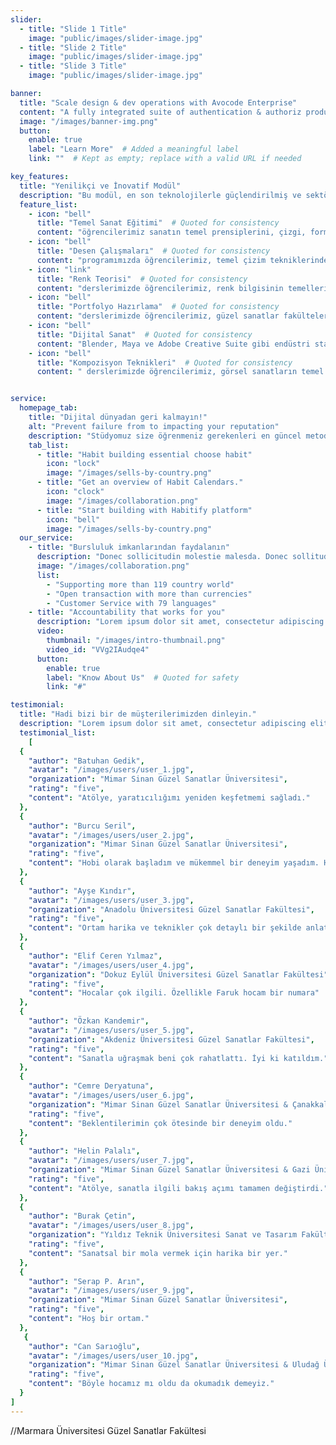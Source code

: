 ```yaml
---
slider:
  - title: "Slide 1 Title"
    image: "public/images/slider-image.jpg"
  - title: "Slide 2 Title"
    image: "public/images/slider-image.jpg"
  - title: "Slide 3 Title"
    image: "public/images/slider-image.jpg"

banner:
  title: "Scale design & dev operations with Avocode Enterprise"
  content: "A fully integrated suite of authentication & authoriz products, Stytch’s platform removes the headache of."
  image: "/images/banner-img.png"
  button:
    enable: true
    label: "Learn More"  # Added a meaningful label
    link: ""  # Kept as empty; replace with a valid URL if needed

key_features:
  title: "Yenilikçi ve İnovatif Modül"
  description: "Bu modül, en son teknolojilerle güçlendirilmiş ve sektördeki en iyi uygulamaları içermektedir."
  feature_list:
    - icon: "bell"
      title: "Temel Sanat Eğitimi"  # Quoted for consistency
      content: "öğrencilerimiz sanatın temel prensiplerini, çizgi, form, perspektif ve kompozisyon gibi teknik becerileri öğreniyor. Profesyonel eğitmenlerimiz eşliğinde, öğrencilerimiz sanatsal ifade yeteneklerini geliştirirken, görsel algı ve yaratıcı düşünme becerilerini de güçlendiriyor."
    - icon: "bell"
      title: "Desen Çalışmaları"  # Quoted for consistency
      content: "programımızda öğrencilerimiz, temel çizim tekniklerinden ileri seviye desen çalışmalarına kadar kapsamlı bir eğitim alıyor. Karakalem, füzen ve farklı çizim malzemeleriyle insan anatomisi, natürmort, peyzaj ve mimari çizimler üzerinde çalışarak teknik becerilerini geliştiriyor. Eğitmenlerimiz eşliğinde gerçekleştirilen bu çalışmalar, öğrencilerimizin gözlem yeteneklerini güçlendirirken, ışık-gölge, perspektif ve proporsiyon gibi temel sanatsal prensipleri uygulamalı olarak öğrenmelerini sağlıyor."
    - icon: "link"
      title: "Renk Teorisi"  # Quoted for consistency
      content: "derslerimizde öğrencilerimiz, renk bilgisinin temellerini ve renklerin sanatsal ifadedeki rolünü keşfediyor. Renk çemberi, renk armonisi, sıcak-soğuk renkler ve renk psikolojisi gibi konuları detaylı olarak ele alıyoruz. Öğrencilerimiz, farklı boya teknikleriyle renk karışımlarını deneyimlerken, ışık ve renk ilişkisini, renk kontrastlarını ve renk kompozisyonlarını uygulamalı olarak öğreniyor."
    - icon: "bell"
      title: "Portfolyo Hazırlama"  # Quoted for consistency
      content: "derslerimizde öğrencilerimiz, güzel sanatlar fakültelerine giriş için gerekli olan portfolyolarını profesyonel bir şekilde hazırlamayı öğreniyor. Eğitmenlerimiz eşliğinde, her öğrencinin bireysel tarzını ve güçlü yönlerini yansıtan özgün portfolyolar oluşturuyoruz ve kazanmalarının oranını arttırıyoruz."
    - icon: "bell"
      title: "Dijital Sanat"  # Quoted for consistency
      content: "Blender, Maya ve Adobe Creative Suite gibi endüstri standardı yazılımları kullanarak, öğrencilerimiz 2D ve 3D dijital sanat üretimi konusunda kapsamlı bir eğitim alıyor. Endüstri standardı 3D modelleme yazılımlarıyla üç boyutlu tasarım tekniklerini öğreniyorlar. "
    - icon: "bell"
      title: "Kompozisyon Teknikleri"  # Quoted for consistency
      content: " derslerimizde öğrencilerimiz, görsel sanatların temel yapı taşlarını öğreniyor. Altın oran, denge, ritim, vurgu ve bütünlük gibi kompozisyon ilkelerini hem teorik hem de uygulamalı olarak ele alıyoruz. Öğrencilerimiz, farklı sanat akımlarından örneklerle kompozisyon tekniklerini analiz ediyor, kendi özgün eserlerinde bu prensipleri uygulama fırsatı buluyor."


service:
  homepage_tab:
    title: "Dijital dünyadan geri kalmayın!"
    alt: "Prevent failure from to impacting your reputation"
    description: "Stüdyomuz size öğrenmeniz gerekenleri en güncel metodlarla uzman kadrosuyla birlikte aktarır."
    tab_list:
      - title: "Habit building essential choose habit"
        icon: "lock"
        image: "/images/sells-by-country.png"
      - title: "Get an overview of Habit Calendars."
        icon: "clock"
        image: "/images/collaboration.png"
      - title: "Start building with Habitify platform"
        icon: "bell"
        image: "/images/sells-by-country.png"
  our_service:
    - title: "Bursluluk imkanlarından faydalanın"
      description: "Donec sollicitudin molestie malesda. Donec sollitudin molestie malesuada. Mauris pellentesque nec, egestas non nisi. Cras ultricies ligula sed"  # Fixed typo
      image: "/images/collaboration.png"
      list:
        - "Supporting more than 119 country world"
        - "Open transaction with more than currencies"
        - "Customer Service with 79 languages"
    - title: "Accountability that works for you"
      description: "Lorem ipsum dolor sit amet, consectetur adipiscing elit. Morbi egestas Werat viverra id et aliquet. vulputate egestas sollicitudin."
      video:
        thumbnail: "/images/intro-thumbnail.png"
        video_id: "VVg2IAudqe4"
      button:
        enable: true
        label: "Know About Us"  # Quoted for safety
        link: "#"

testimonial:
  title: "Hadi bizi bir de müşterilerimizden dinleyin."
  description: "Lorem ipsum dolor sit amet, consectetur adipiscing elit. Morbi egestas Werat viverra id et aliquet. vulputate egestas sollicitudin."
  testimonial_list:
    [
  {
    "author": "Batuhan Gedik",
    "avatar": "/images/users/user_1.jpg",
    "organization": "Mimar Sinan Güzel Sanatlar Üniversitesi",
    "rating": "five",
    "content": "Atölye, yaratıcılığımı yeniden keşfetmemi sağladı."
  },
  {
    "author": "Burcu Seril",
    "avatar": "/images/users/user_2.jpg",
    "organization": "Mimar Sinan Güzel Sanatlar Üniversitesi",
    "rating": "five",
    "content": "Hobi olarak başladım ve mükemmel bir deneyim yaşadım. Herkese tavsiye ederim."
  },
  {
    "author": "Ayşe Kındır",
    "avatar": "/images/users/user_3.jpg",
    "organization": "Anadolu Üniversitesi Güzel Sanatlar Fakültesi",
    "rating": "five",
    "content": "Ortam harika ve teknikler çok detaylı bir şekilde anlatıldı. Çok memnun kaldım."
  },
  {
    "author": "Elif Ceren Yılmaz",
    "avatar": "/images/users/user_4.jpg",
    "organization": "Dokuz Eylül Üniversitesi Güzel Sanatlar Fakültesi",
    "rating": "five",
    "content": "Hocalar çok ilgili. Özellikle Faruk hocam bir numara"
  },
  {
    "author": "Özkan Kandemir",
    "avatar": "/images/users/user_5.jpg",
    "organization": "Akdeniz Üniversitesi Güzel Sanatlar Fakültesi",
    "rating": "five",
    "content": "Sanatla uğraşmak beni çok rahatlattı. İyi ki katıldım."
  },
  {
    "author": "Cemre Deryatuna",
    "avatar": "/images/users/user_6.jpg",
    "organization": "Mimar Sinan Güzel Sanatlar Üniversitesi & Çanakkale Onsekiz Mart Üniversitesi Güzel Sanatlar Fakültesi",
    "rating": "five",
    "content": "Beklentilerimin çok ötesinde bir deneyim oldu."
  },
  {
    "author": "Helin Palalı",
    "avatar": "/images/users/user_7.jpg",
    "organization": "Mimar Sinan Güzel Sanatlar Üniversitesi & Gazi Üniversitesi Güzel Sanatlar Fakültesi",
    "rating": "five",
    "content": "Atölye, sanatla ilgili bakış açımı tamamen değiştirdi."
  },
  {
    "author": "Burak Çetin",
    "avatar": "/images/users/user_8.jpg",
    "organization": "Yıldız Teknik Üniversitesi Sanat ve Tasarım Fakültesi",
    "rating": "five",
    "content": "Sanatsal bir mola vermek için harika bir yer."
  },
  {
    "author": "Serap P. Arın",
    "avatar": "/images/users/user_9.jpg",
    "organization": "Mimar Sinan Güzel Sanatlar Üniversitesi",
    "rating": "five",
    "content": "Hoş bir ortam."
  },
   {
    "author": "Can Sarıoğlu",
    "avatar": "/images/users/user_10.jpg",
    "organization": "Mimar Sinan Güzel Sanatlar Üniversitesi & Uludağ Üniversitesi Güzel Sanatlar Fakültesi",
    "rating": "five",
    "content": "Böyle hocamız mı oldu da okumadık demeyiz."
  }
]
---
```

//Marmara Üniversitesi Güzel Sanatlar Fakültesi